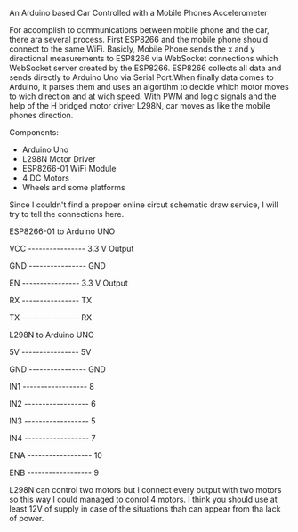 An Arduino based Car Controlled with a Mobile Phones Accelerometer

For accomplish to communications between mobile phone and the car, there ara several process. First ESP8266 and the mobile
phone should connect to the same WiFi. Basicly, Mobile Phone sends the x and y directional measurements to ESP8266 via
WebSocket connections which WebSocket server created by the ESP8266. ESP8266 collects all data and sends directly to Arduino 
Uno via Serial Port.When finally data comes to Arduino, it parses them and uses an algortihm to decide which motor moves to 
wich direction and at wich speed. With PWM and logic signals and the help of the H bridged motor driver L298N, car moves as 
like the mobile phones direction.


Components:
- Arduino Uno
- L298N Motor Driver
- ESP8266-01 WiFi Module
- 4 DC Motors
- Wheels and some platforms

Since I couldn't find a propper online circut schematic draw service, I will try to tell the connections here.

ESP8266-01   to   Arduino UNO

VCC  ---------------- 3.3 V Output

GND  ----------------  GND

EN   ----------------  3.3 V Output

RX   ---------------- TX

TX   ---------------- RX




L298N      to     Arduino UNO

5V   ----------------   5V

GND  ----------------   GND

IN1 ------------------  8

IN2 ------------------  6

IN3 ------------------  5

IN4 ------------------  7

ENA ------------------ 10

ENB ------------------ 9


L298N can control two motors but I connect every output with two motors so this way I could managed to conrol 4 motors. I 
think you should use at least 12V of supply in case of the situations thah can appear from tha lack of power.
